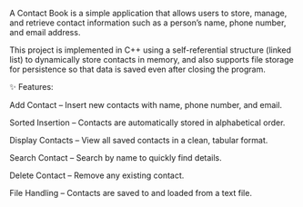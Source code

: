 A Contact Book is a simple application that allows users to store, manage, and retrieve contact information such as a person’s name, phone number, and email address.

This project is implemented in C++ using a self-referential structure (linked list) to dynamically store contacts in memory, and also supports file storage for persistence so that data is saved even after closing the program.

✨ Features:

Add Contact – Insert new contacts with name, phone number, and email.

Sorted Insertion – Contacts are automatically stored in alphabetical order.

Display Contacts – View all saved contacts in a clean, tabular format.

Search Contact – Search by name to quickly find details.

Delete Contact – Remove any existing contact.

File Handling – Contacts are saved to and loaded from a text file.
